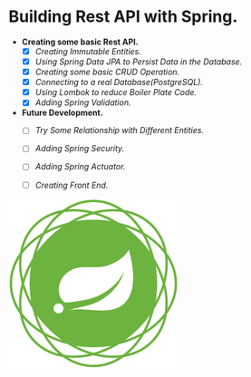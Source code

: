 # Building Rest API with Spring.

- __Creating some basic Rest API.__
  - [x] _Creating Immutable Entities._
  - [x] _Using Spring Data JPA to Persist Data in the Database._
  - [x] _Creating some basic CRUD Operation._
  - [x] _Connecting to a real Database(PostgreSQL)._
  - [x] _Using Lombok to reduce Boiler Plate Code._
  - [x] _Adding Spring Validation._

- __Future Development.__
  - [ ] _Try Some Relationship with Different Entities._
  - [ ] _Adding Spring Security._
  - [ ] _Adding Spring Actuator._
  - [ ] _Creating Front End._



![Spring Logo](assets/spring-framework-project-logo.webp)